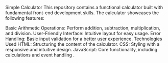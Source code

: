Simple Calculator
This repository contains a functional calculator built with fundamental front-end development skills. The calculator showcases the following features:

Basic Arithmetic Operations: Perform addition, subtraction, multiplication, and division.
User-Friendly Interface: Intuitive layout for easy usage.
Error Handling: Basic input validation for a better user experience.
Technologies Used
HTML: Structuring the content of the calculator.
CSS: Styling with a responsive and intuitive design.
JavaScript: Core functionality, including calculations and event handling .
